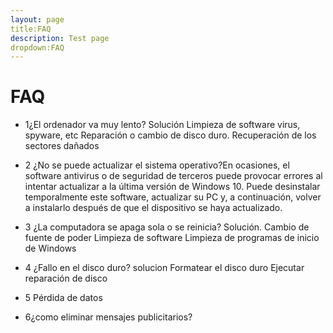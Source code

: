 ```yaml
---
layout: page
title:FAQ
description: Test page
dropdown:FAQ
---
```

# FAQ

- 1¿El ordenador va muy lento? Solución Limpieza de software virus, spyware, etc 
 Reparación o cambio de disco duro.
 Recuperación de los sectores dañados

- 2 ¿No se puede actualizar el sistema operativo?En ocasiones, el software antivirus o de seguridad de terceros puede provocar errores al intentar actualizar a la última   versión de Windows 10. Puede desinstalar temporalmente este software, actualizar su PC y, a continuación, volver a instalarlo después de que el dispositivo se haya       actualizado.

- 3 ¿La computadora se apaga sola o se reinicia? Solución.
 Cambio de fuente de poder
 Limpieza de software
 Limpieza de programas de inicio de Windows

- 4 ¿Fallo en el disco duro? solucion Formatear el disco duro Ejecutar reparación de disco

- 5 Pérdida de datos

- 6¿como eliminar mensajes publicitarios?
